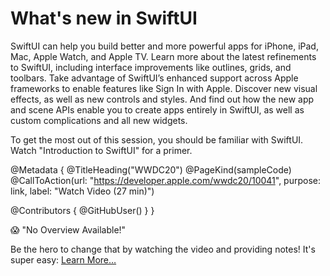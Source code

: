 # What's new in SwiftUI

SwiftUI can help you build better and more powerful apps for iPhone, iPad, Mac, Apple Watch, and Apple TV.  Learn more about the latest refinements to SwiftUI, including interface improvements like outlines, grids, and toolbars. Take advantage of SwiftUI’s enhanced support across Apple frameworks to enable features like Sign In with Apple. Discover new visual effects, as well as new controls and styles. And find out how the new app and scene APIs enable you to create apps entirely in SwiftUI, as well as custom complications and all new widgets.

To get the most out of this session, you should be familiar with SwiftUI. Watch "Introduction to SwiftUI" for a primer.

@Metadata {
   @TitleHeading("WWDC20")
   @PageKind(sampleCode)
   @CallToAction(url: "https://developer.apple.com/wwdc20/10041", purpose: link, label: "Watch Video (27 min)")

   @Contributors {
      @GitHubUser(<replace this with your GitHub handle>)
   }
}

😱 "No Overview Available!"

Be the hero to change that by watching the video and providing notes! It's super easy:
 [Learn More…](https://wwdcnotes.github.io/WWDCNotes/documentation/wwdcnotes/contributing)
